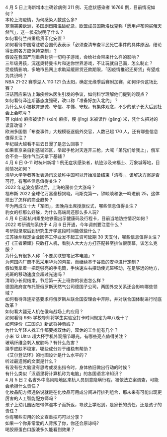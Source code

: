 4 月 5 日上海新增本土确诊病例 311 例、无症状感染者 16766 例，目前情况如何？  
本轮上海疫情，为何感染人数这么多?  
寒潮突袭欧洲，多国剧烈降温破纪录，欧盟成员国斯洛伐克称「愿用卢布购买俄天然气」，这一状况说明了什么？  
如何看待兰州重启货币化安置？  
如何看待中国常驻联合国代表表示「必须查清布查平民死亡事件的具体原因，结论得出前各方应保持克制」？  
假设在我国严刑重典封禁一切电子游戏，会给社会带来什么样的影响？  
三年级男孩，沉迷奥特曼卡片和迷你世界游戏，不让玩就自己画，怎么制止？  
受疫情影响，多地市民网上求助延缓房贷还款期限，「因疫情推迟还房贷」有望成为共识吗？  
NBA 21-22 赛季湖人 110:121 负太阳，确定无缘季后赛附加赛，如何评价这场比赛？  
汪诘回应采访上海疾控朱医生引发的争议，如何科学理解他们提到的观点？  
如何看待泽连斯基态度强硬，改口称「准备好加入北约」？  
为什么从小被教育忠诚、守信、孝悌、守规，有集体观念，不少的孩子长大后到社会上会吃亏？  
荨 (qián) 麻疹被读作 (xún) 麻疹，粳 (jīng) 米被读作 (gēng) 米，凭什么把对的读音改错？  
欧洲多国借「布查事件」大规模驱逐俄外交官，人数已超 170 人，还有哪些信息值得关注？  
年纪越大越看不进去日漫了是怎么回事？  
如果普京亲自到基辅郊区，举起手枪对天连开三枪，大喊「弟兄们给我上」，俄军会不会一鼓作气当天拿下基辅？  
4 月 6 日 0-11 时杭州新增 1 例无症状感染者，轨迹涉及来福士、万象城等地，目前情况如何？  
清华大学学者等发表通讯文章称中国可以开始准备结束「清零」，该解决方案是否可行，有哪些信息值得关注？  
2022 年这波疫情过后，上海的房价会大涨吗？  
福布斯 2022 全球亿万富豪榜揭晓，马斯克第一，钟睒睒和张一鸣进前 25，这体现出了怎样的商业趋势？  
华为再成立十大「军团」，孟晚舟出席授旗仪式，哪些信息值得关注？  
豹女的标那么好躲，为什么高端局还那么多人玩?  
4 月 6 日起杭州乘坐地铁需出示健康码及行程卡，目前当地防控情况如何？  
2022 考研调剂系统于 4 月 6 日开通，今年调剂要注意什么？  
考研拟录取后到研究生开学这段时间能做些什么？  
江苏徐州规定企业因停工停业发不起工资可延期 30 天支付，哪些信息值得关注？  
打《王者荣耀》只敢打人机，看别人大大方方打匹配甚至排位很羡慕，该怎么克服？  
为什么有很多人称「不要买联想笔记本电脑」?  
为何国内厂商不愿采用华为的鸿蒙，而继续基于谷歌的安卓进行定制？  
假如我拿着一把足够亮的手电筒，手快速左右摆动使光斑移动，在足够远的地方，光斑的移动速度会超过光速吗？  
清明小长假结束，节后第一天上班你的状态怎么样？  
德国政府宣布托管俄罗斯天然气公司德国子公司，两国外交关系还会影响哪些领域？  
如何看待泽连斯基要求将俄罗斯从联合国安理会中开除，并对联合国体制进行彻底改革？  
如何看大疆无人机在俄乌战场上的应用？  
如何看待 985 学校导师将学生实验室打卡时间规定为早八晚十？  
如何评价《三国杀》新武将神荀彧？  
为什么年轻人找工作都要找双休的，双休的工作能有几个？  
小米 12 Ultra 超大杯手机外观细节曝光，有哪些亮点值得关注？  
玻璃纤维会刺入皮肤吗？有什么危害？  
换季皮肤不稳定，哪些成分对于维稳有帮助？  
《艾尔登法环》的地图设计是什么水平的？  
听过最遗憾的文案是什么？  
有没有在大脑没有思考或发出指令时，身体依旧做出行动的时候？  
有什么类似「汉语里将计算机称为电脑」的各国语言冷知识？  
4 月 5 日 2 名省外中高风险地区来杭人员刻意隐瞒行程，被依法立案调查，可能会承担什么责任？  
化妆品配方师通俗说就是在化妆品可用成分间进行排列组合，那未来有可能出现更厉害的人工智能配方师吗？  
孩子上幼儿园因忘带体温本子而折返，导致上学迟到，是家长的责任，还是孩子的责任？  
你有哪些实用的论文查重技巧可以分享？  
如果一个你非常爱的人背叛了你，你还会原谅吗?  
喝胶原蛋白口服液多久能看到效果？  
